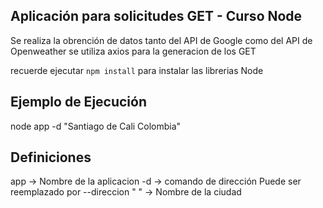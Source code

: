 ## Aplicación para solicitudes GET - Curso Node

Se realiza la obrención de datos tanto del API de Google como 
del API de Openweather
se utiliza axios para la generacion de los GET

recuerde ejecutar ```npm install``` para instalar las librerias Node

## Ejemplo de Ejecución

node app -d "Santiago de Cali Colombia"

## Definiciones

app -> Nombre de la aplicacion
-d  -> comando de dirección Puede ser reemplazado por --direccion
" " -> Nombre de la ciudad
